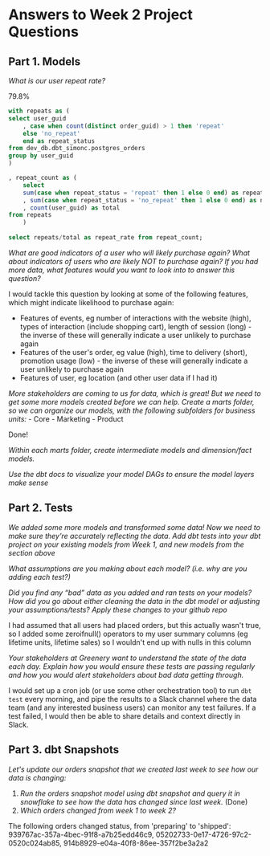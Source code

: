 # Answers to Week 2 Project Questions

## Part 1. Models 
_What is our user repeat rate?_

79.8%
```sql
with repeats as (
select user_guid
    , case when count(distinct order_guid) > 1 then 'repeat'
    else 'no_repeat'
    end as repeat_status
from dev_db.dbt_simonc.postgres_orders
group by user_guid
)

, repeat_count as (
    select 
    sum(case when repeat_status = 'repeat' then 1 else 0 end) as repeats
    , sum(case when repeat_status = 'no_repeat' then 1 else 0 end) as no_repeats
    , count(user_guid) as total
from repeats
    )
    
select repeats/total as repeat_rate from repeat_count;
```

_What are good indicators of a user who will likely purchase again? What about indicators of users who are likely NOT to purchase again? If you had more data, what features would you want to look into to answer this question?_

I would tackle this question by looking at some of the following features, which might indicate likelihood to purchase again:
- Features of events, eg number of interactions with the website (high), types of interaction (include shopping cart), length of session (long) - the inverse of these will generally indicate a user unlikely to purchase again
- Features of the user's order, eg value (high), time to delivery (short), promotion usage (low) - the inverse of these will generally indicate a user unlikely to purchase again
- Features of user, eg location (and other user data if I had it)

_More stakeholders are coming to us for data, which is great! But we need to get some more models created before we can help. Create a marts folder, so we can organize our models, with the following subfolders for business units:_
    - Core
    - Marketing
    - Product

Done!

_Within each marts folder, create intermediate models and dimension/fact models._



_Use the dbt docs to visualize your model DAGs to ensure the model layers make sense_

## Part 2. Tests

_We added some more models and transformed some data! Now we need to make sure they’re accurately reflecting the data. Add dbt tests into your dbt project on your existing models from Week 1, and new models from the section above_

_What assumptions are you making about each model? (i.e. why are you adding each test?)_

_Did you find any “bad” data as you added and ran tests on your models? How did you go about either cleaning the data in the dbt model or adjusting your assumptions/tests?_
    _Apply these changes to your github repo_

I had assumed that all users had placed orders, but this actually wasn't true, so I added some zeroifnull() operators to my user summary columns (eg lifetime units, lifetime sales) so I wouldn't end up with nulls in this column

_Your stakeholders at Greenery want to understand the state of the data each day. Explain how you would ensure these tests are passing regularly and how you would alert stakeholders about bad data getting through._

I would set up a cron job (or use some other orchestration tool) to run `dbt test` every morning, and pipe the results to a Slack channel where the data team (and any interested business users) can monitor any test failures. If a test failed, I would then be able to share details and context directly in Slack.

## Part 3. dbt Snapshots 
_Let's update our orders snapshot that we created last week to see how our data is changing:_

1. _Run the orders snapshot model using dbt snapshot and query it in snowflake to see how the data has changed since last week._ (Done)
2. _Which orders changed from week 1 to week 2?_

The following orders changed status, from 'preparing' to 'shipped': 939767ac-357a-4bec-91f8-a7b25edd46c9, 05202733-0e17-4726-97c2-0520c024ab85, 914b8929-e04a-40f8-86ee-357f2be3a2a2